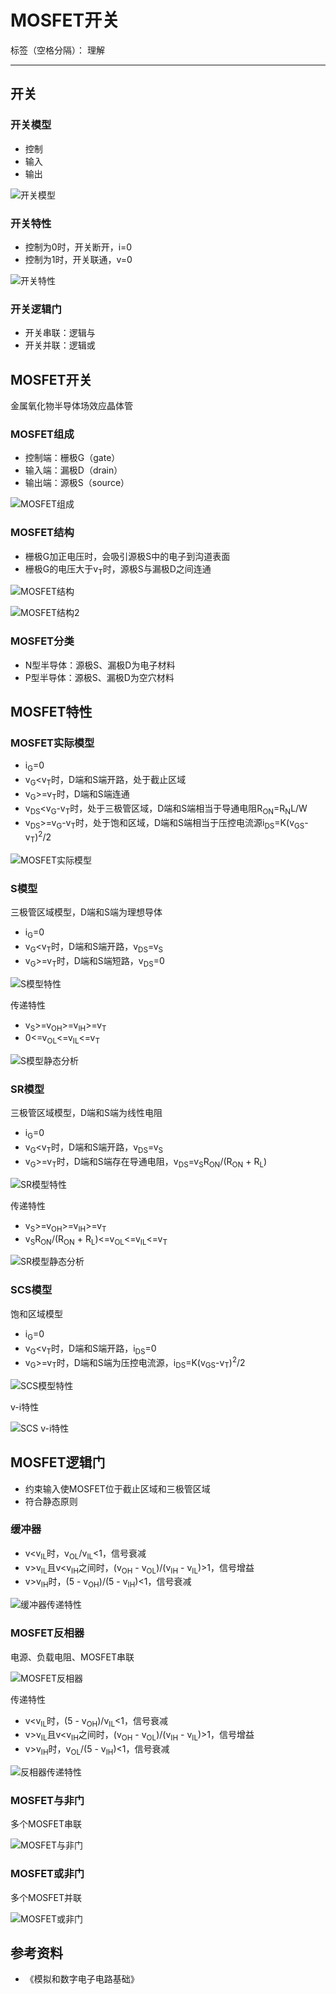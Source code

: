 # MOSFET开关

标签（空格分隔）： 理解

---

## 开关

### 开关模型

* 控制
* 输入
* 输出

![开关模型](https://raw.githubusercontent.com/wchaochao/images/master/gitbook-circuit/switch-model.png)

### 开关特性

* 控制为0时，开关断开，i=0
* 控制为1时，开关联通，v=0

![开关特性](https://raw.githubusercontent.com/wchaochao/images/master/gitbook-circuit/switch-characteristic.png)

### 开关逻辑门

* 开关串联：逻辑与
* 开关并联：逻辑或

## MOSFET开关

金属氧化物半导体场效应晶体管

### MOSFET组成

* 控制端：栅极G（gate）
* 输入端：漏极D（drain）
* 输出端：源极S（source）

![MOSFET组成](https://raw.githubusercontent.com/wchaochao/images/master/gitbook-circuit/MOSFET-composition.png)

### MOSFET结构

* 栅极G加正电压时，会吸引源极S中的电子到沟道表面
* 栅极G的电压大于v<sub>T</sub>时，源极S与漏极D之间连通

![MOSFET结构](https://raw.githubusercontent.com/wchaochao/images/master/gitbook-circuit/MOSFET-constructor.png)

![MOSFET结构2](https://raw.githubusercontent.com/wchaochao/images/master/gitbook-circuit/MOSFET-constructor-2.png)

### MOSFET分类

* N型半导体：源极S、漏极D为电子材料
* P型半导体：源极S、漏极D为空穴材料

## MOSFET特性

### MOSFET实际模型

* i<sub>G</sub>=0
* v<sub>G</sub>&lt;v<sub>T</sub>时，D端和S端开路，处于截止区域
* v<sub>G</sub>>=v<sub>T</sub>时，D端和S端连通
 * v<sub>DS</sub>&lt;v<sub>G</sub>-v<sub>T</sub>时，处于三极管区域，D端和S端相当于导通电阻R<sub>ON</sub>=R<sub>N</sub>L/W
 * v<sub>DS</sub>>=v<sub>G</sub>-v<sub>T</sub>时，处于饱和区域，D端和S端相当于压控电流源i<sub>DS</sub>=K(v<sub>GS</sub>-v<sub>T</sub>)<sup>2</sup>/2

![MOSFET实际模型](https://raw.githubusercontent.com/wchaochao/images/master/gitbook-circuit/MOSFET-model.png)

### S模型

三极管区域模型，D端和S端为理想导体

* i<sub>G</sub>=0
* v<sub>G</sub>&lt;v<sub>T</sub>时，D端和S端开路，v<sub>DS</sub>=v<sub>S</sub>
* v<sub>G</sub>>=v<sub>T</sub>时，D端和S端短路，v<sub>DS</sub>=0

![S模型特性](https://raw.githubusercontent.com/wchaochao/images/master/gitbook-circuit/S-model.png)

传递特性

* v<sub>S</sub>>=v<sub>OH</sub>>=v<sub>IH</sub>>=v<sub>T</sub>
* 0<=v<sub>OL</sub><=v<sub>IL</sub><=v<sub>T</sub>

![S模型静态分析](https://raw.githubusercontent.com/wchaochao/images/master/gitbook-circuit/S-model-analysis.png)

### SR模型

三极管区域模型，D端和S端为线性电阻

* i<sub>G</sub>=0
* v<sub>G</sub>&lt;v<sub>T</sub>时，D端和S端开路，v<sub>DS</sub>=v<sub>S</sub>
* v<sub>G</sub>>=v<sub>T</sub>时，D端和S端存在导通电阻，v<sub>DS</sub>=v<sub>S</sub>R<sub>ON</sub>/(R<sub>ON</sub> + R<sub>L</sub>)

![SR模型特性](https://raw.githubusercontent.com/wchaochao/images/master/gitbook-circuit/SR-model.png)

传递特性

* v<sub>S</sub>>=v<sub>OH</sub>>=v<sub>IH</sub>>=v<sub>T</sub>
* v<sub>S</sub>R<sub>ON</sub>/(R<sub>ON</sub> + R<sub>L</sub>)<=v<sub>OL</sub><=v<sub>IL</sub><=v<sub>T</sub>

![SR模型静态分析](https://raw.githubusercontent.com/wchaochao/images/master/gitbook-circuit/SR-model-analysis.png)

### SCS模型

饱和区域模型

* i<sub>G</sub>=0
* v<sub>G</sub>&lt;v<sub>T</sub>时，D端和S端开路，i<sub>DS</sub>=0
* v<sub>G</sub>>=v<sub>T</sub>时，D端和S端为压控电流源，i<sub>DS</sub>=K(v<sub>GS</sub>-v<sub>T</sub>)<sup>2</sup>/2

![SCS模型特性](https://raw.githubusercontent.com/wchaochao/images/master/gitbook-circuit/SCS-model.png)

v-i特性

![SCS v-i特性](https://raw.githubusercontent.com/wchaochao/images/master/gitbook-circuit/SCS-vi.png)

## MOSFET逻辑门

* 约束输入使MOSFET位于截止区域和三极管区域
* 符合静态原则

### 缓冲器

* v&lt;v<sub>IL</sub>时，v<sub>OL</sub>/v<sub>IL</sub><1，信号衰减
* v>v<sub>IL</sub>且v&lt;v<sub>IH</sub>之间时，(v<sub>OH</sub> - v<sub>OL</sub>)/(v<sub>IH</sub> - v<sub>IL</sub>)>1，信号增益
* v>v<sub>IH</sub>时，(5 - v<sub>OH</sub>)/(5 - v<sub>IH</sub>)<1，信号衰减

![缓冲器传递特性](https://raw.githubusercontent.com/wchaochao/images/master/gitbook-circuit/buffer-transfer-characteristics.png)

### MOSFET反相器

电源、负载电阻、MOSFET串联

![MOSFET反相器](https://raw.githubusercontent.com/wchaochao/images/master/gitbook-circuit/MOSFET-NOT.png)

传递特性

* v&lt;v<sub>IL</sub>时，(5 - v<sub>OH</sub>)/v<sub>IL</sub><1，信号衰减
* v>v<sub>IL</sub>且v&lt;v<sub>IH</sub>之间时，(v<sub>OH</sub> - v<sub>OL</sub>)/(v<sub>IH</sub> - v<sub>IL</sub>)>1，信号增益
* v>v<sub>IH</sub>时，v<sub>OL</sub>/(5 - v<sub>IH</sub>)<1，信号衰减

![反相器传递特性](https://raw.githubusercontent.com/wchaochao/images/master/gitbook-circuit/inverter-transfer-characteristics.png)

### MOSFET与非门

多个MOSFET串联

![MOSFET与非门](https://raw.githubusercontent.com/wchaochao/images/master/gitbook-circuit/MOSFET-NAND.png)

### MOSFET或非门

多个MOSFET并联

![MOSFET或非门](https://raw.githubusercontent.com/wchaochao/images/master/gitbook-circuit/MOSFET-NOR.png)

## 参考资料

* 《模拟和数字电子电路基础》
